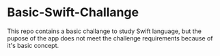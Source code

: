 # Basic-Swift-Challange
This repo contains a basic challange to study Swift language, but the pupose of the app does not meet the challenge requirements because of it's basic  concept.
